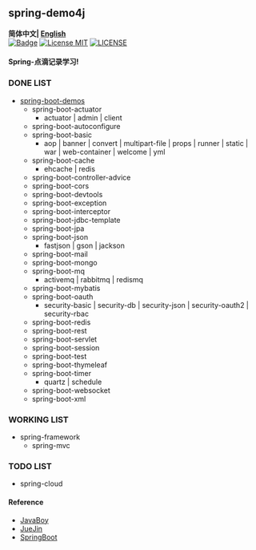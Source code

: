 ## spring-demo4j

**简体中文| [English](https://github.com/xlaser4j/spring-demo4j/blob/master/README_EN.md)**<br>
[![Badge](https://img.shields.io/badge/link-996.icu-%23FF4D5B.svg?style=flat-square)](https://996.icu/#/en_US)
[![License MIT](https://img.shields.io/badge/license-MIT-blue.svg)](https://raw.githubusercontent.com/iluwatar/java-design-patterns/master/LICENSE.md)
[![LICENSE](https://img.shields.io/badge/license-Anti%20996-blue.svg?style=flat-square)](https://github.com/996icu/996.ICU/blob/master/LICENSE)


#### Spring-点滴记录学习!


### DONE LIST
- [spring-boot-demos](https://github.com/xlaser4j/spring-demo4j/tree/master/spring-boot)
  - spring-boot-actuator
    - actuator | admin | client
  - spring-boot-autoconfigure
  - spring-boot-basic
    - aop | banner | convert | multipart-file | props | runner | static | war | web-container | welcome | yml 
  - spring-boot-cache
    - ehcache | redis
  - spring-boot-controller-advice
  - spring-boot-cors
  - spring-boot-devtools
  - spring-boot-exception
  - spring-boot-interceptor
  - spring-boot-jdbc-template
  - spring-boot-jpa
  - spring-boot-json
    - fastjson | gson | jackson
  - spring-boot-mail
  - spring-boot-mongo
  - spring-boot-mq
    - activemq | rabbitmq | redismq
  - spring-boot-mybatis
  - spring-boot-oauth
    - security-basic | security-db | security-json | security-oauth2 | security-rbac 
  - spring-boot-redis
  - spring-boot-rest
  - spring-boot-servlet
  - spring-boot-session
  - spring-boot-test
  - spring-boot-thymeleaf
  - spring-boot-timer
    - quartz | schedule
  - spring-boot-websocket
  - spring-boot-xml
  
  
  
### WORKING LIST
- spring-framework
  - spring-mvc



### TODO LIST
- spring-cloud



#### Reference
* [JavaBoy](https://www.javaboy.org/)
* [JueJin](https://juejin.im/book/5afc2e5f6fb9a07a9b362527)
* [SpringBoot](https://docs.spring.io/spring-boot/docs/2.2.4.RELEASE/reference/htmlsingle/#boot-documentation)


         
         